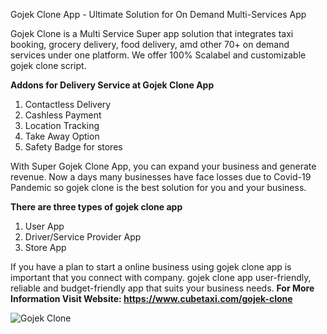 Gojek Clone App - Ultimate Solution for On Demand Multi-Services App 

Gojek Clone is a Multi Service Super app solution that integrates taxi booking, grocery delivery, food delivery, amd other 70+ on demand services under one platform. We offer 100% Scalabel and customizable gojek clone script.  

**Addons for Delivery Service at Gojek Clone App**

1. Contactless Delivery
2. Cashless Payment
3. Location Tracking
4. Take Away Option
5. Safety Badge for stores

With Super Gojek Clone App, you can expand your business and generate revenue. Now a days many businesses have face losses due to Covid-19 Pandemic so gojek clone is the best solution for you and your business.

**There are three types of gojek clone app**

1. User App
2. Driver/Service Provider App
3. Store App

If you have a plan to start a online business using gojek clone app is important that you connect with company. gojek clone app user-friendly, reliable and budget-friendly app that suits your business needs. **For More Information Visit Website: https://www.cubetaxi.com/gojek-clone**

![Gojek Clone](https://user-images.githubusercontent.com/51792955/128695749-422211ea-839a-4a6f-8e1c-789f1c09ce18.jpg)

